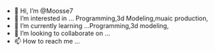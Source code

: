 - 👋 Hi, I’m @Moosse7
- 👀 I’m interested in ... Programming,3d Modeling,muaic production,
- 🌱 I’m currently learning ...Programming,3d modeling,
- 💞️ I’m looking to collaborate on ...
- 📫 How to reach me ...

<!---
Moosse7/Moosse7 is a ✨ special ✨ repository because its `README.md` (this file) appears on your GitHub profile.
You can click the Preview link to take a look at your changes.
--->
